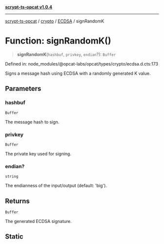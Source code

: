 [**scrypt-ts-opcat v1.0.4**](../../../../../README.md)

***

[scrypt-ts-opcat](../../../../../README.md) / [crypto](../../../README.md) / [ECDSA](../README.md) / signRandomK

# Function: signRandomK()

> **signRandomK**(`hashbuf`, `privkey`, `endian`?): `Buffer`

Defined in: node\_modules/@opcat-labs/opcat/types/crypto/ecdsa.d.cts:173

Signs a message hash using ECDSA with a randomly generated K value.

## Parameters

### hashbuf

`Buffer`

The message hash to sign.

### privkey

`Buffer`

The private key used for signing.

### endian?

`string`

The endianness of the input/output (default: 'big').

## Returns

`Buffer`

The generated ECDSA signature.

## Static
